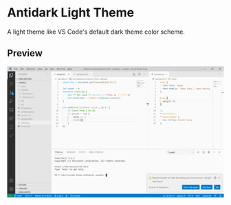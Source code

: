 # Antidark Light Theme

A light theme like VS Code's default dark theme color scheme.


## Preview

![preview](https://github.com/planifolia/vscode-theme-antidark/blob/main/images/preview.png)
